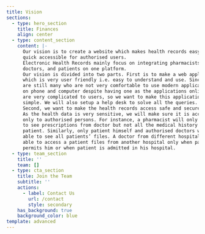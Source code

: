 ```yaml
---
title: Vision
sections:
  - type: hero_section
    title: Finances
    align: center
  - type: content_section
    content: |-
      Our vision is to create a website which makes health records easy and
      quick accessible for authorised users.
      Electronic Health Records mainly focus on integrating pharmacists,
      doctors, and patients on one platform.
      Our vision is divided into two parts. First is to make a web application
      which is very user friendly i.e. easy to understand and use. Since there
      are still many who are not very comfortable to use modern applications
      on phone and computer despite having one as the applications online
      are very complicated to users, so we want to make this application very
      simple. We will also setup a help desk to solve all the queries.
      Second, we want to make the health records access safe and secure.
      As the health data is very sensitive, we will make sure it is accessible
      only to authorised persons. For instance, a pharmacist will only be able
      to see prescriptions from doctor but not all the medical history of a
      patient. Similarly, only patient himself and authorised doctors will be
      able to see all patients’ files. A doctor from different hospital will be
      able to access a patient files from another hospital only when patient
      permits him or when patient is admitted in his hospital.
  - type: team_section
    title: ''
    team: []
  - type: cta_section
    title: Join the Team
    subtitle: ''
    actions:
      - label: Contact Us
        url: /contact
        style: secondary
    has_background: true
    background_color: blue
template: advanced
---
```

